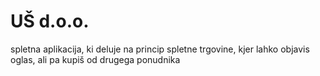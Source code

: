 # UŠ d.o.o.

spletna aplikacija, ki deluje na princip spletne trgovine, kjer lahko objavis oglas, ali pa kupiš od drugega ponudnika
